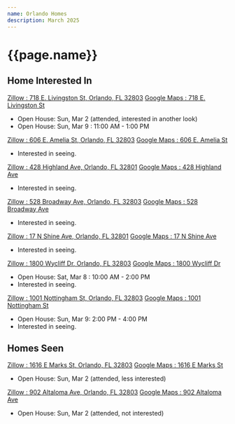 ```yaml
---
name: Orlando Homes
description: March 2025
---
```

<h1>{{page.name}}</h1>


## Home Interested In

[Zillow : 718 E. Livingston St, Orlando, FL 32803](https://www.zillow.com/homedetails/718-E-Livingston-St-Orlando-FL-32803/46196060_zpid/)
[Google Maps : 718 E. Livingston St](https://maps.app.goo.gl/1M5fkfZQud98v64D9)
- Open House: Sun, Mar 2 (attended, interested in another look) 
- Open House: Sun, Mar 9 : 11:00 AM - 1:00 PM

[Zillow : 606 E. Amelia St, Orlando, FL 32803](https://www.zillow.com/homedetails/606-E-Amelia-St-Orlando-FL-32803/46196548_zpid/)
[Google Maps : 606 E. Amelia St](https://maps.app.goo.gl/ZbtgTWteA86mKDyv9)
- Interested in seeing.

[Zillow : 428 Highland Ave, Orlando, FL 32801](https://www.zillow.com/homedetails/428-Highland-Ave-Orlando-FL-32801/46196537_zpid/)
[Google Maps : 428 Highland Ave](https://maps.app.goo.gl/kVe9x2GHeBMR1PpdA)
- Interested in seeing.

[Zillow : 528 Broadway Ave, Orlando, FL 32803](https://www.zillow.com/homedetails/528-Broadway-Ave-Orlando-FL-32803/46195658_zpid/)
[Google Maps : 528 Broadway Ave](https://maps.app.goo.gl/EqtoXnLnGSU617Yh8)
- Interested in seeing.

[Zillow : 17 N Shine Ave, Orlando, FL 32801](https://www.zillow.com/homedetails/17-N-Shine-Ave-Orlando-FL-32801/46196313_zpid/)
[Google Maps : 17 N Shine Ave](https://maps.app.goo.gl/cXAV2YYcyswD1e5F9)
- Interested in seeing.

[Zillow : 1800 Wycliff Dr, Orlando, FL 32803](https://www.zillow.com/homedetails/1800-Wycliff-Dr-Orlando-FL-32803/46116707_zpid/)
[Google Maps : 1800 Wycliff Dr](https://maps.app.goo.gl/THyMBLa7FrTf2pvV8)
- Open House: Sat, Mar 8 : 10:00 AM - 2:00 PM 
- Interested in seeing.

[Zillow : 1001 Nottingham St, Orlando, FL 32803](https://www.zillow.com/homedetails/1001-Nottingham-St-Orlando-FL-32803/46109138_zpid/)
[Google Maps : 1001 Nottingham St](https://maps.app.goo.gl/VdRJXfs4iMVmSe4KA)
- Open House: Sun, Mar 9: 2:00 PM - 4:00 PM 
- Interested in seeing.

## Homes Seen

[Zillow : 1616 E Marks St, Orlando, FL 32803](https://www.zillow.com/homedetails/1616-E-Marks-St-Orlando-FL-32803/46156351_zpid/)
[Google Maps : 1616 E Marks St](https://maps.app.goo.gl/3Yrb5RRcEpwUqGmj7)
- Open House: Sun, Mar 2 (attended, less interested)

[Zillow : 902 Altaloma Ave, Orlando, FL 32803](https://www.zillow.com/homedetails/902-Altaloma-Ave-Orlando-FL-32803/440582389_zpid/)
[Google Maps : 902 Altaloma Ave](https://maps.app.goo.gl/T7evdLpvofnTtw1V7)
- Open House: Sun, Mar 2 (attended, not interested)

